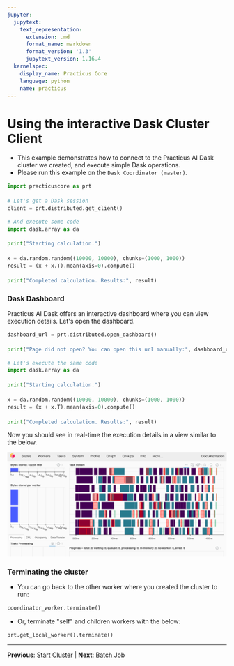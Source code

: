 ```yaml
---
jupyter:
  jupytext:
    text_representation:
      extension: .md
      format_name: markdown
      format_version: '1.3'
      jupytext_version: 1.16.4
  kernelspec:
    display_name: Practicus Core
    language: python
    name: practicus
---
```


# Using the interactive Dask Cluster Client

- This example demonstrates how to connect to the Practicus AI Dask cluster we created, and execute simple Dask operations.
- Please run this example on the `Dask Coordinator (master)`.

```python
import practicuscore as prt 

# Let's get a Dask session
client = prt.distributed.get_client()
```

```python
# And execute some code
import dask.array as da

print("Starting calculation.")

x = da.random.random((10000, 10000), chunks=(1000, 1000))
result = (x + x.T).mean(axis=0).compute()

print("Completed calculation. Results:", result)
```

### Dask Dashboard

Practicus AI Dask offers an interactive dashboard where you can view execution details. Let's open the dashboard.

```python
dashboard_url = prt.distributed.open_dashboard()

print("Page did not open? You can open this url manually:", dashboard_url)
```

```python
# Let's execute the same code
import dask.array as da

print("Starting calculation.")

x = da.random.random((10000, 10000), chunks=(1000, 1000))
result = (x + x.T).mean(axis=0).compute()

print("Completed calculation. Results:", result)
```

Now you should see in real-time the execution details in a view similar to the below.

![Dask Dashboard](img/dask-dashboard.png)

<!-- #region -->
### Terminating the cluster

- You can go back to the other worker where you created the cluster to run:

```python
coordinator_worker.terminate()
```
- Or, terminate "self" and children workers with the below:

```python
prt.get_local_worker().terminate()
```

<!-- #endregion -->


---

**Previous**: [Start Cluster](start-cluster.md) | **Next**: [Batch Job](../batch-job/batch-job.md)
